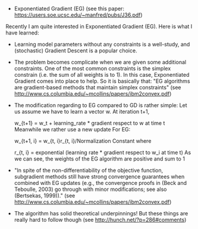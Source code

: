 - Exponentiated Gradient (EG) (see this paper: https://users.soe.ucsc.edu/~manfred/pubs/J36.pdf)

Recently I am quite interested in Exponentiated Gradient (EG). Here is what I have learned:

- Learning model parameters without any constraints is a well-study, and (stochastic) Gradient Descent is a popular choice.

- The problem becomes complicate when we are given some additional constraints. One of the most common constraints is the simplex constrain (i.e. the sum of all weights is to 1).
In this case, Exponentiated Gradient comes into place to help. So it is basically that: "EG algorithms are gradient-based methods that
maintain simplex constraints" (see http://www.cs.columbia.edu/~mcollins/papers/ibm2convex.pdf)

- The modification regarding to EG compared to GD is rather simple:
Let us assume we have to learn a vector w. At iteration t+1, 

    w_{t+1} = w_t + learning_rate * gradient respect to w at time t
Meanwhile we rather use a new update For EG:

    w_{t+1, i} = w_{t, i}r_{t, i}/Normalization Constant
where

    r_{t, i} = exponential (learning rate * gradient respect to w_i at time t)
As we can see, the weights of the EG algorithm are positive and sum to 1

- "In spite of the non-differentiability of the objective function, subgradient methods still have strong convergence guarantees when combined with EG updates (e.g., the convergence proofs in (Beck and Teboulle, 2003) go through with minor modifications; see also
(Bertsekas, 1999))." (see http://www.cs.columbia.edu/~mcollins/papers/ibm2convex.pdf)


- The algorithm has solid theoretical underpinnings! But these things are really hard to follow though (see http://hunch.net/?p=286#comments)
